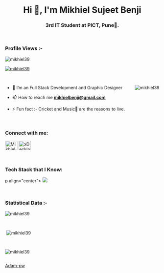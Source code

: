 <h1 align="center">Hi 👋, I'm Mikhiel Sujeet Benji</h1>
<h3 align="center">3rd IT Student at PICT, Pune🌟.</h3>

<br>

<p align="right"> <h3>Profile Views :-</h3> <img src="https://komarev.com/ghpvc/?username=mikhiel39&label=Profile%20views&color=0e75b6&style=flat"
    alt="mikhiel39" /> 
  </p>
<!-- TROFEOS GITHUB -->
<p align="left"> <a href="https://github.com/Mikhiel39/github-profile-trophy"><img src="https://github-profile-trophy.vercel.app/?username=mikhiel39&theme=dracula&column=7" alt="mikhiel39" /></a> </p>
<br>

<p><img align="right" src="https://github.com/Mikhiel39/Mikhiel39/blob/main/animation_500_kxa883sd.gif" alt="mikhiel39" /></p>


- 🌱 I’m an Full Stack Development and Graphic Designer

- 📫 How to reach me **mikhielbenji@gmail.com**

- ⚡ Fun fact :- Cricket and Music🎵 are the reasons to live.

<br>

<h3 align="left">Connect with me:</h3>
<p align="left">
  <a href="https://shorturl.at/lpFZ4" target="blank"><img align="center" src="https://raw.githubusercontent.com/rahuldkjain/github-profile-readme-generator/master/src/images/icons/Social/linked-in-alt.svg" alt="Mikhiel Sujeet Benji" height="30" width="40" /></a>
  <a href="https://shorturl.at/jnpAO" target="blank"><img align="center" src="https://raw.githubusercontent.com/rahuldkjain/github-profile-readme-generator/master/src/images/icons/Social/discord.svg" alt="xDeckland#0872" height="30" width="40" /></a>
</p>

<br>

<h3 align="left">Tech Stack that I Know:</h3>
p align="center">
  <a href="https://skillicons.dev">
    <img src="https://skillicons.dev/icons?i=git,bootstrap,cpp,css,discord,dynamodb,express,figma,github,html,java,js,linux,materialui,mongodb,mysql,nextjs,nodejs,postman,py,react,redux,tailwind,ts,vscode&perline=14" />
  </a>
</p>
<br>

<h3>Statistical Data :-</h3>
<p><img align="center"
    src="https://github-readme-stats.vercel.app/api/top-langs?username=mikhiel39&show_icons=true&locale=en&bg_color=0d1117&text_color=ffffff&layout=compact"
    alt="mikhiel39" 
    bg_color=#808080/></p>

<br>

<p>&nbsp;<img align="center" src="https://github-readme-stats.vercel.app/api?username=mikhiel39&show_icons=true&locale=en&bg_color=0d1117&text_color=ffffff&repo=convoychat"
    alt="mikhiel39" /></p>

<br>

<p><img align="center" src="https://github-readme-streak-stats.herokuapp.com/?user=Mikhiel39&theme=dark&background=0d1117&date_format=M%20j%5B%2C%20Y%5D" alt="mikhiel39" /></p>
      
<p align="left"> <a href="https://twitter.com/" target="blank"><img
      src="https://img.shields.io/twitter/follow/?logo=twitter&style=for-the-badge" alt="" /></a> </p>

[Adam-pw](https://github.com/Mikhiel39)
